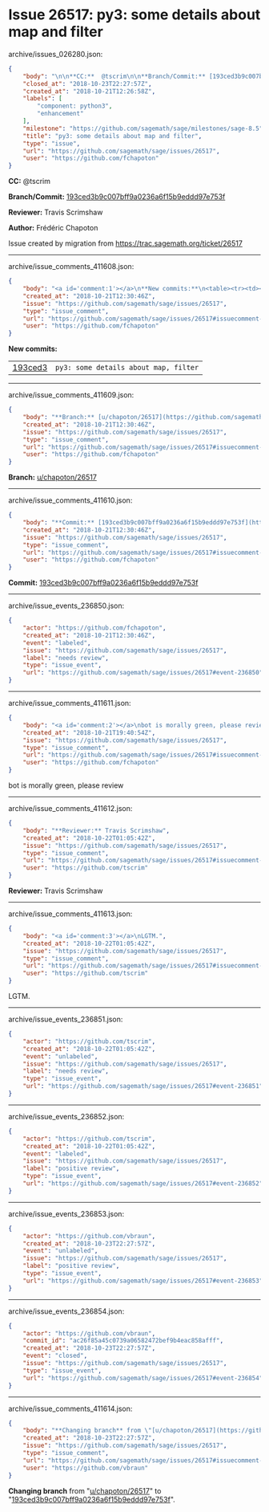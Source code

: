 # Issue 26517: py3: some details about map and filter

archive/issues_026280.json:
```json
{
    "body": "\n\n**CC:**  @tscrim\n\n**Branch/Commit:** [193ced3b9c007bff9a0236a6f15b9eddd97e753f](https://github.com/sagemath/sagetrac-mirror/commit/193ced3b9c007bff9a0236a6f15b9eddd97e753f)\n\n**Reviewer:** Travis Scrimshaw\n\n**Author:** Fr\u00e9d\u00e9ric Chapoton\n\nIssue created by migration from https://trac.sagemath.org/ticket/26517\n\n",
    "closed_at": "2018-10-23T22:27:57Z",
    "created_at": "2018-10-21T12:26:58Z",
    "labels": [
        "component: python3",
        "enhancement"
    ],
    "milestone": "https://github.com/sagemath/sage/milestones/sage-8.5",
    "title": "py3: some details about map and filter",
    "type": "issue",
    "url": "https://github.com/sagemath/sage/issues/26517",
    "user": "https://github.com/fchapoton"
}
```


**CC:**  @tscrim

**Branch/Commit:** [193ced3b9c007bff9a0236a6f15b9eddd97e753f](https://github.com/sagemath/sagetrac-mirror/commit/193ced3b9c007bff9a0236a6f15b9eddd97e753f)

**Reviewer:** Travis Scrimshaw

**Author:** Frédéric Chapoton

Issue created by migration from https://trac.sagemath.org/ticket/26517





---

archive/issue_comments_411608.json:
```json
{
    "body": "<a id='comment:1'></a>\n**New commits:**\n<table><tr><td><a href=\"https://github.com/sagemath/sagetrac-mirror/commit/193ced3b9c007bff9a0236a6f15b9eddd97e753f\">193ced3</a></td><td><code>py3: some details about map, filter</code></td></tr></table>\n",
    "created_at": "2018-10-21T12:30:46Z",
    "issue": "https://github.com/sagemath/sage/issues/26517",
    "type": "issue_comment",
    "url": "https://github.com/sagemath/sage/issues/26517#issuecomment-411608",
    "user": "https://github.com/fchapoton"
}
```

<a id='comment:1'></a>
**New commits:**
<table><tr><td><a href="https://github.com/sagemath/sagetrac-mirror/commit/193ced3b9c007bff9a0236a6f15b9eddd97e753f">193ced3</a></td><td><code>py3: some details about map, filter</code></td></tr></table>




---

archive/issue_comments_411609.json:
```json
{
    "body": "**Branch:** [u/chapoton/26517](https://github.com/sagemath/sagetrac-mirror/tree/u/chapoton/26517)",
    "created_at": "2018-10-21T12:30:46Z",
    "issue": "https://github.com/sagemath/sage/issues/26517",
    "type": "issue_comment",
    "url": "https://github.com/sagemath/sage/issues/26517#issuecomment-411609",
    "user": "https://github.com/fchapoton"
}
```

**Branch:** [u/chapoton/26517](https://github.com/sagemath/sagetrac-mirror/tree/u/chapoton/26517)



---

archive/issue_comments_411610.json:
```json
{
    "body": "**Commit:** [193ced3b9c007bff9a0236a6f15b9eddd97e753f](https://github.com/sagemath/sagetrac-mirror/commit/193ced3b9c007bff9a0236a6f15b9eddd97e753f)",
    "created_at": "2018-10-21T12:30:46Z",
    "issue": "https://github.com/sagemath/sage/issues/26517",
    "type": "issue_comment",
    "url": "https://github.com/sagemath/sage/issues/26517#issuecomment-411610",
    "user": "https://github.com/fchapoton"
}
```

**Commit:** [193ced3b9c007bff9a0236a6f15b9eddd97e753f](https://github.com/sagemath/sagetrac-mirror/commit/193ced3b9c007bff9a0236a6f15b9eddd97e753f)



---

archive/issue_events_236850.json:
```json
{
    "actor": "https://github.com/fchapoton",
    "created_at": "2018-10-21T12:30:46Z",
    "event": "labeled",
    "issue": "https://github.com/sagemath/sage/issues/26517",
    "label": "needs review",
    "type": "issue_event",
    "url": "https://github.com/sagemath/sage/issues/26517#event-236850"
}
```



---

archive/issue_comments_411611.json:
```json
{
    "body": "<a id='comment:2'></a>\nbot is morally green, please review",
    "created_at": "2018-10-21T19:40:54Z",
    "issue": "https://github.com/sagemath/sage/issues/26517",
    "type": "issue_comment",
    "url": "https://github.com/sagemath/sage/issues/26517#issuecomment-411611",
    "user": "https://github.com/fchapoton"
}
```

<a id='comment:2'></a>
bot is morally green, please review



---

archive/issue_comments_411612.json:
```json
{
    "body": "**Reviewer:** Travis Scrimshaw",
    "created_at": "2018-10-22T01:05:42Z",
    "issue": "https://github.com/sagemath/sage/issues/26517",
    "type": "issue_comment",
    "url": "https://github.com/sagemath/sage/issues/26517#issuecomment-411612",
    "user": "https://github.com/tscrim"
}
```

**Reviewer:** Travis Scrimshaw



---

archive/issue_comments_411613.json:
```json
{
    "body": "<a id='comment:3'></a>\nLGTM.",
    "created_at": "2018-10-22T01:05:42Z",
    "issue": "https://github.com/sagemath/sage/issues/26517",
    "type": "issue_comment",
    "url": "https://github.com/sagemath/sage/issues/26517#issuecomment-411613",
    "user": "https://github.com/tscrim"
}
```

<a id='comment:3'></a>
LGTM.



---

archive/issue_events_236851.json:
```json
{
    "actor": "https://github.com/tscrim",
    "created_at": "2018-10-22T01:05:42Z",
    "event": "unlabeled",
    "issue": "https://github.com/sagemath/sage/issues/26517",
    "label": "needs review",
    "type": "issue_event",
    "url": "https://github.com/sagemath/sage/issues/26517#event-236851"
}
```



---

archive/issue_events_236852.json:
```json
{
    "actor": "https://github.com/tscrim",
    "created_at": "2018-10-22T01:05:42Z",
    "event": "labeled",
    "issue": "https://github.com/sagemath/sage/issues/26517",
    "label": "positive review",
    "type": "issue_event",
    "url": "https://github.com/sagemath/sage/issues/26517#event-236852"
}
```



---

archive/issue_events_236853.json:
```json
{
    "actor": "https://github.com/vbraun",
    "created_at": "2018-10-23T22:27:57Z",
    "event": "unlabeled",
    "issue": "https://github.com/sagemath/sage/issues/26517",
    "label": "positive review",
    "type": "issue_event",
    "url": "https://github.com/sagemath/sage/issues/26517#event-236853"
}
```



---

archive/issue_events_236854.json:
```json
{
    "actor": "https://github.com/vbraun",
    "commit_id": "ac26f85a45c0739a06582472bef9b4eac858afff",
    "created_at": "2018-10-23T22:27:57Z",
    "event": "closed",
    "issue": "https://github.com/sagemath/sage/issues/26517",
    "type": "issue_event",
    "url": "https://github.com/sagemath/sage/issues/26517#event-236854"
}
```



---

archive/issue_comments_411614.json:
```json
{
    "body": "**Changing branch** from \"[u/chapoton/26517](https://github.com/sagemath/sagetrac-mirror/tree/u/chapoton/26517)\" to \"[193ced3b9c007bff9a0236a6f15b9eddd97e753f](https://github.com/sagemath/sagetrac-mirror/commit/193ced3b9c007bff9a0236a6f15b9eddd97e753f)\".",
    "created_at": "2018-10-23T22:27:57Z",
    "issue": "https://github.com/sagemath/sage/issues/26517",
    "type": "issue_comment",
    "url": "https://github.com/sagemath/sage/issues/26517#issuecomment-411614",
    "user": "https://github.com/vbraun"
}
```

**Changing branch** from "[u/chapoton/26517](https://github.com/sagemath/sagetrac-mirror/tree/u/chapoton/26517)" to "[193ced3b9c007bff9a0236a6f15b9eddd97e753f](https://github.com/sagemath/sagetrac-mirror/commit/193ced3b9c007bff9a0236a6f15b9eddd97e753f)".
